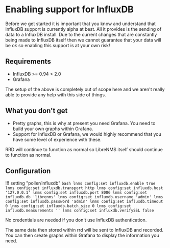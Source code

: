 # Enabling support for InfluxDB

Before we get started it is important that you know and understand
that InfluxDB support is currently alpha at best. All it provides is
the sending of data to a InfluxDB install. Due to the current changes
that are constantly being made to InfluxDB itself then we cannot
guarantee that your data will be ok so enabling this support is at
your own risk!

## Requirements

- InfluxDB >= 0.94 < 2.0
- Grafana

The setup of the above is completely out of scope here and we aren't
really able to provide any help with this side of things.

## What you don't get

- Pretty graphs, this is why at present you need Grafana. You need to
  build your own graphs within Grafana.
- Support for InfluxDB or Grafana, we would highly recommend that you
  have some level of experience with these.

RRD will continue to function as normal so LibreNMS itself should
continue to function as normal.

## Configuration

!!! setting "poller/influxdb"
    ```bash
    lnms config:set influxdb.enable true
    lnms config:set influxdb.transport http
    lnms config:set influxdb.host '127.0.0.1'
    lnms config:set influxdb.port 8086
    lnms config:set influxdb.db 'librenms'
    lnms config:set influxdb.username 'admin'
    lnms config:set influxdb.password 'admin'
    lnms config:set influxdb.timeout 0
    lnms config:set influxdb.batch_size 0
    lnms config:set influxdb.measurements ''
    lnms config:set influxdb.verifySSL false
    ```

No credentials are needed if you don't use InfluxDB authentication.

The same data then stored within rrd will be sent to InfluxDB and
recorded. You can then create graphs within Grafana to display the
information you need.

